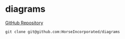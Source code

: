 # diagrams

[GitHub Repository](https://github.com/HorseIncorporated/diagrams)

`git clone git@github.com:HorseIncorporated/diagrams`
